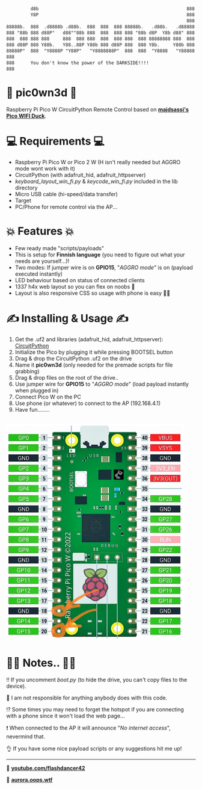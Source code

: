 ```
         d8b                                                       888 
         Y8P                                                       888 
                                                                   888 
88888b.  888  .d8888b .d88b.  888  888  888 88888b.   .d88b.   .d88888 
888 "88b 888 d88P"   d88""88b 888  888  888 888 "88b d8P  Y8b d88" 888 
888  888 888 888     888  888 888  888  888 888  888 88888888 888  888 
888 d88P 888 Y88b.   Y88..88P Y88b 888 d88P 888  888 Y8b.     Y88b 888 
88888P"  888  "Y8888P "Y88P"   "Y8888888P"  888  888  "Y8888   "Y88888 
888                                                                    
888      You don't know the power of the DARKSIDE!!!!
888
```
# 📡 pic0wn3d 📡
Raspberry Pi Pico W CircuitPython Remote Control based on **[majdsassi's Pico WIFI Duck](https://github.com/majdsassi/Pico-WIFI-Duck)**.

# 💻 Requirements 💻
- Raspberry Pi Pico W or Pico 2 W (H isn't really needed but AGGRO mode wont work with it)
- CircuitPython (with adafruit_hid, adafruit_httpserver)
- _keyboard_layout_win_fi.py_ & _keycode_win_fi.py_ included in the lib directory
- Micro USB cable (hi-speed/data transfer)
- Target
- PC/Phone for remote control via the AP...

# 💥 Features 💥
- Few ready made "scripts/payloads"
- This is setup for **Finnish language** (you need to figure out what your needs are yourself...)!
- Two modes: If jumper wire is on **GPIO15**, "_AGGRO mode_" is on (payload executed instantly) 
- LED behaviour based on status of connected clients
- 1337 h4x web layout so you can flex on noobs 💪
- Layout is also responsive CSS so usage with phone is easy 👨‍🍼

# ✍️ Installing & Usage ✍️
1. Get the .uf2 and libraries (adafruit_hid, adafruit_httpserver): [CircuitPython](https://circuitpython.org/board/raspberry_pi_pico_w/)
2. Initialize the Pico by plugging it while pressing BOOTSEL button
3. Drag & drop the CircuitPython .uf2 on the drive
4. Name it **pic0wn3d** (only needed for the premade scripts for file grabbing)
5. Drag & drop files on the root of the drive..
7. Use jumper wire for **GPIO15** to "_AGGRO mode_" (load payload instantly when plugged in)
8. Connect Pico W on the PC
9. Use phone (or whatever) to connect to the AP (192.168.4.1)
10. Have fun........

![AGGRO MODE](mode2.png)
---------------------

# 👨‍🔧 Notes.. 👨‍🔧
‼️ If you uncomment _boot.py_ (to hide the drive, you can't copy files to the device).

🚫 I am not responsible for anything anybody does with this code.

⁉️ Some times you may need to forget the hotspot if you are connecting with a phone since it won't load the web page...

❗️ When connected to the AP it will announce "_No internet access_", nevermind that.

👌 If you have some nice payload scripts or any suggestions hit me up!

---------------------

🎷 **[youtube.com/flashdancer42](https://www.youtube.com/@flashdancer42)**

📱 **[aurora.oops.wtf](https://aurora.oops.wtf)**
